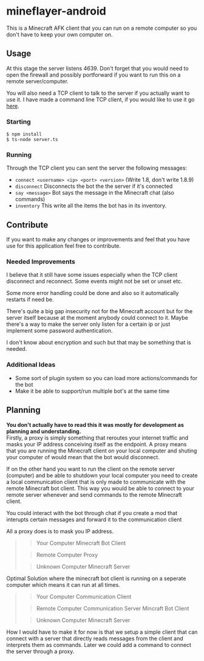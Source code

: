 # mineflayer-android
This is a Minecraft AFK client that you can run on a remote computer so you don't have to keep your own computer on.

## Usage
At this stage the server listens 4639. Don't forget that you would need to open the firewall and possibly portforward if you want to run this on a remote server/computer.

You will also need a TCP client to talk to the server if you actually want to use it. I have made a command line TCP client, if you would like to use it go [here](https://github.com/coathier/tcp-cli).

### Starting
```console
$ npm install
$ ts-node server.ts
```

### Running
Through the TCP client you can sent the server the following messages:
* ```connect <username> <ip> <port> <version>``` (Write 1.8, don't write 1.8.9)
* ```disconnect``` Disconnects the bot the the server if it's connected
* ```say <message>``` Bot says the message in the Minecraft chat (also commands)
* ```inventory``` This write all the items the bot has in its inventory.

## Contribute
If you want to make any changes or improvements and feel that you have use for this application feel free to contribute. 

### Needed Improvements
I believe that it still have some issues especially when the TCP client disconnect and reconnect. Some events might not be set or unset etc.

Some more error handling could be done and also so it automatically restarts if need be.

There's quite a big gap insecurity not for the Minecraft account but for the server itself because at the moment anybody could connect to it. Maybe there's a way to make the server only listen for a certain ip or just implement some password authentication.

I don't know about encryption and such but that may be something that is needed.

### Additional Ideas
* Some sort of plugin system so you can load more actions/commands for the bot
* Make it be able to support/run multiple bot's at the same time

## Planning
**You don't actually have to read this it was mostly for development as planning and understanding.**  
Firstly, a proxy is simply something that reroutes your internet traffic and 
masks your IP address conceiving itself as the endpoint. A proxy means that you 
are running the Minecraft client on your local computer and shuting your 
computer of would mean that the bot would disconnect.

If on the other hand you want to run the client on the remote server (computer) 
and be able to shutdown your local computer you need to create a local 
communication client that is only made to communicate with the remote Minecraft 
bot client. This way you would be able to connect to your remote server whenever 
and send commands to the remote Minecraft client.

You could interact with the bot through chat if you create a mod that interupts 
certain messages and forward it to the communication client 

All a proxy does is to mask you IP address.

>>Your Computer
>>Minecraft Bot Client
>
>>Remote Computer
>>Proxy
>
>>Unknown Computer
>>Minecraft Server

Optimal Solution where the minecraft bot client is running on a seperate 
computer which means it can run at all times.

>>Your Computer
>>Communication Client
>
>>Remote Computer
>>Communication Server
>>Mincraft Bot Client
>
>>Unknown Computer
>>Minecraft Server

How I would have to make it for now is that we setup a simple client that can connect with a server that directly reads messages from the client and interprets them as commands. Later we could add a command to connect the server through a proxy. 
